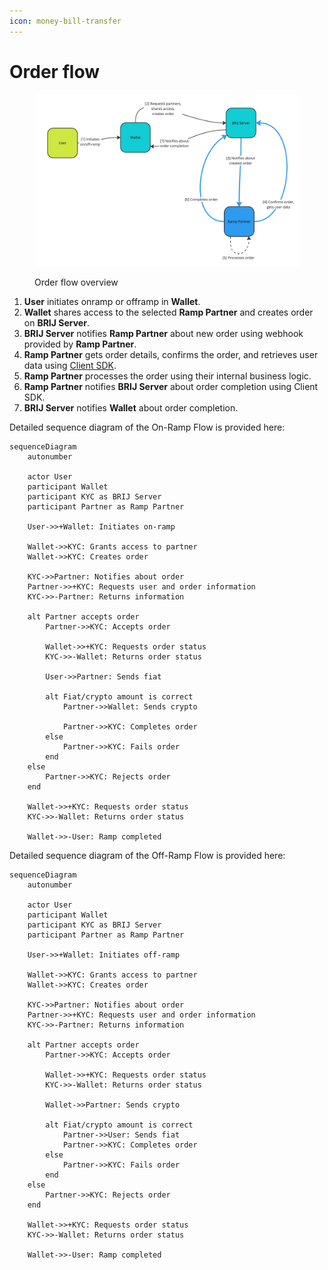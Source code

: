 ```yaml
---
icon: money-bill-transfer
---
```


# Order flow

<figure><img src="../.gitbook/assets/KYC flow - Frame 2.jpg" alt=""><figcaption><p>Order flow overview</p></figcaption></figure>

1. **User** initiates onramp or offramp in **Wallet**.
2. **Wallet** shares access to the selected **Ramp Partner** and creates order on **BRIJ Server**.
3. **BRIJ Server** notifies **Ramp Partner** about new order using webhook provided by **Ramp Partner**.
4. **Ramp Partner** gets order details, confirms the order, and retrieves user data using [Client SDK](../getting-started/quickstart.md).
5. **Ramp Partner** processes the order using their internal business logic.
6. **Ramp Partner** notifies **BRIJ Server** about order completion using Client SDK.
7. **BRIJ Server** notifies **Wallet** about order completion.

Detailed sequence diagram of the On-Ramp Flow is provided here:

```mermaid
sequenceDiagram
    autonumber

    actor User
    participant Wallet
    participant KYC as BRIJ Server
    participant Partner as Ramp Partner

    User->>+Wallet: Initiates on-ramp

    Wallet->>KYC: Grants access to partner
    Wallet->>KYC: Creates order

    KYC->>Partner: Notifies about order
    Partner->>+KYC: Requests user and order information
    KYC->>-Partner: Returns information

    alt Partner accepts order
        Partner->>KYC: Accepts order

        Wallet->>+KYC: Requests order status
        KYC->>-Wallet: Returns order status

        User->>Partner: Sends fiat

        alt Fiat/crypto amount is correct
            Partner->>Wallet: Sends crypto

            Partner->>KYC: Completes order
        else
            Partner->>KYC: Fails order
        end
    else
        Partner->>KYC: Rejects order
    end

    Wallet->>+KYC: Requests order status
    KYC->>-Wallet: Returns order status

    Wallet->>-User: Ramp completed
```

Detailed sequence diagram of the Off-Ramp Flow is provided here:

```mermaid
sequenceDiagram
    autonumber

    actor User
    participant Wallet
    participant KYC as BRIJ Server
    participant Partner as Ramp Partner

    User->>+Wallet: Initiates off-ramp

    Wallet->>KYC: Grants access to partner
    Wallet->>KYC: Creates order

    KYC->>Partner: Notifies about order
    Partner->>+KYC: Requests user and order information
    KYC->>-Partner: Returns information

    alt Partner accepts order
        Partner->>KYC: Accepts order

        Wallet->>+KYC: Requests order status
        KYC->>-Wallet: Returns order status

        Wallet->>Partner: Sends crypto

        alt Fiat/crypto amount is correct
            Partner->>User: Sends fiat
            Partner->>KYC: Completes order
        else
            Partner->>KYC: Fails order
        end
    else
        Partner->>KYC: Rejects order
    end

    Wallet->>+KYC: Requests order status
    KYC->>-Wallet: Returns order status

    Wallet->>-User: Ramp completed
```
